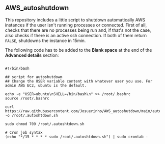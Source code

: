 ## AWS_autoshutdown

This repository includes a little script to shutdown automatically AWS instances if the user isn't running processes or connected. First of all, checks that there are no processes being run and, if that's not the case, also checks if there is an active ssh connection. If both of them return `FALSE`, shutdowns the instance in 15min.

The following code has to be added to the **Blank space** at the end of the **Advanced details** section:

```

#!/bin/bash

## script for autoshutdown
## Change the USER variable content with whatever user you use. For admin AWS EC2, ubuntu is the default.

echo -e "USER=ubuntu\nSHELL=/bin/bash\n" >> /root/.bashrc
source /root/.bashrc

curl https://raw.githubusercontent.com/Josuerinho/AWS_autoshutdown/main/automatic_shutdown_AWS_EC2_instances_script_deploy.sh -o /root/.autoshtdown.sh

sudo chmod 700 /root/.autoshtdown.sh

# Cron job syntax
(echo "*/15 * * * * sudo /root/.autoshtdown.sh") | sudo crontab -

```


